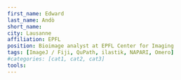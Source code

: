 ```yaml
---
first_name: Edward
last_name: Andò
short_name: 
city: Lausanne
affiliation: EPFL
position: Bioimage analyst at EPFL Center for Imaging
tags: [ImageJ / Fiji, QuPath, ilastik, NAPARI, Omero]
#categories: [cat1, cat2, cat3]
tools:
---
```


